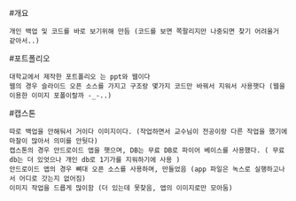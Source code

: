 #개요
   
    개인 백업 및 코드를 바로 보기위해 만듬 (코드를 보면 쪽팔리지만 나중되면 찾기 어려울거 같아서..)

#포트폴리오 
    
    대학교에서 제작한 포트폴리오 는 ppt와 웹이다
    웹의 경우 슬라이드 오픈 소스를 가지고 구조랑 몇가지 코드만 바꿔서 지워서 사용햇다 (웹을 이용한 이미지 포폴이랄까 -_-..)

#캡스톤
    
    따로 백업을 안해둬서 거이다 이미지이다. (작업하면서 교수님이 전공이랑 다른 작업을 했기에 마찰이 많아서 의미를 안둿다)
    캡스톤의 경우 안드로이드 앱을 햇으며, DB는 무료 DB로 파이어 베이스를 사용했다. ( 무료 db는 더 있엇으나 개인 db로 1기가를 지워하기에 사용 )
    안드로이드 앱의 경우 뼈대 오픈 소스를 사용하며, 만들었음 (app 파일은 녹스로 실행하고나서 어디로 갓는지 없어짐)
    이미지 작업을 드릅게 많이함 (더 있는데 못찾음, 앱의 이미지로만 모아둠)
